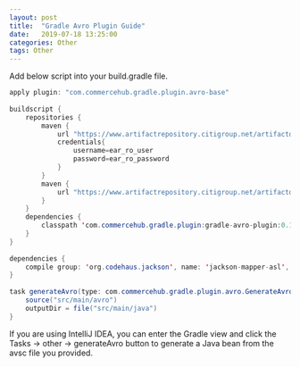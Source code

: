 ```yaml
---
layout: post
title:  "Gradle Avro Plugin Guide"
date:   2019-07-18 13:25:00
categories: Other
tags: Other
---
```

Add below script into your build.gradle file.
``` java
apply plugin: "com.commercehub.gradle.plugin.avro-base"  
  
buildscript {  
    repositories {  
        maven {  
            url "https://www.artifactrepository.citigroup.net/artifactory/list/maven-teamdev/"  
            credentials{  
                username=ear_ro_user  
                password=ear_ro_password  
            }  
        }  
        maven {  
            url "https://www.artifactrepository.citigroup.net/artifactory/gradle-plugins-remote"  
        }  
    }  
    dependencies {  
        classpath 'com.commercehub.gradle.plugin:gradle-avro-plugin:0.16.0'  
    }  
}  
  
dependencies {  
    compile group: 'org.codehaus.jackson', name: 'jackson-mapper-asl', version: '1.9.13'  
}  
  
task generateAvro(type: com.commercehub.gradle.plugin.avro.GenerateAvroJavaTask) {  
    source("src/main/avro")  
    outputDir = file("src/main/java")  
}  
```
If you are using IntelliJ IDEA, you can enter the Gradle view and click the Tasks -> other -> generateAvro button to generate a Java bean from the avsc file you provided.
